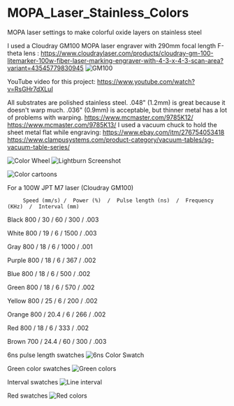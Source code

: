 # MOPA_Laser_Stainless_Colors
MOPA laser settings to make colorful oxide layers on stainless steel

I used a Cloudray GM100 MOPA laser engraver with 290mm focal length F-theta lens :  https://www.cloudraylaser.com/products/cloudray-gm-100-litemarker-100w-fiber-laser-marking-engraver-with-4-3-x-4-3-scan-area?variant=43545779830945
![GM100](GM100.png)


YouTube video for this project: https://www.youtube.com/watch?v=RsGHr7dXLuI


All substrates are polished stainless steel. .048"  (1.2mm) is great because it doesn't warp much.  .036" (0.9mm) is acceptable, but thinner metal has a lot of problems with warping.   https://www.mcmaster.com/9785K12/   https://www.mcmaster.com/9785K13/     I used a vacuum chuck to hold the sheet metal flat while engraving:  https://www.ebay.com/itm/276754053418  https://www.clampusystems.com/product-category/vacuum-tables/sg-vacuum-table-series/



![Color Wheel](color_wheel.jpg)
![Lightburn Screenshot](lightburn_screenshot.jpg)

![Color cartoons](color_cartoons.jpg)



For a 100W JPT M7 laser  (Cloudray GM100)

         Speed (mm/s) /  Power (%)  /  Pulse length (ns)  /  Frequency (KHz)  /  Interval (mm)
         
Black  800 / 30 / 60 / 300 / .003

White  800 / 19 / 6 / 1500 / .003

Gray   800 / 18 / 6 / 1000 / .001

Purple 800 / 18 / 6 / 367 / .002

Blue   800 / 18 / 6 / 500 / .002

Green  800 / 18 / 6 / 570 / .002

Yellow 800 / 25 / 6 / 200 / .002

Orange 800 / 20.4 / 6 / 266 / .002

Red    800 / 18 / 6 / 333 / .002

Brown  700 / 24.4 / 60 / 300 / .003






6ns pulse length swatches
![6ns Color Swatch](6ns_color_swatches.jpg)

Green color swatches
![Green colors](green_swatches.jpg)

Interval swatches
![Line interval](Interval_swatches.jpg)

Red swatches
![Red colors](60ns_color_swatches.jpg)

